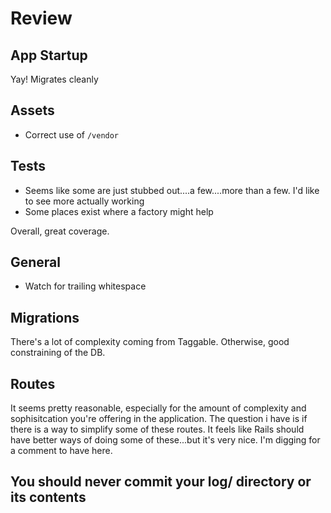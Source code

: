 # Review

## App Startup

Yay! Migrates cleanly

##  Assets

* Correct use of `/vendor`

## Tests

* Seems like some are just stubbed out....a few....more than a few.  I'd like
  to see more actually working
* Some places exist where a factory might help

Overall, great coverage.

## General

* Watch for trailing whitespace

## Migrations

There's a lot of complexity coming from Taggable.  Otherwise, good constraining
of the DB.

## Routes

It seems pretty reasonable, especially for the amount of complexity and
sophisitcation you're offering in the application.  The question i have is if
there is a way to simplify some of these routes.  It feels like Rails should
have better ways of doing some of these...but it's very nice.  I'm digging for
a comment to have here.

## You should never commit your log/ directory or its contents
